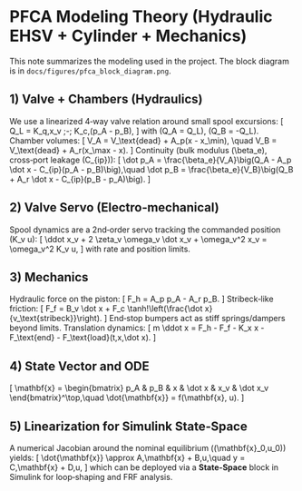 
# PFCA Modeling Theory (Hydraulic EHSV + Cylinder + Mechanics)

This note summarizes the modeling used in the project. The block diagram is in `docs/figures/pfca_block_diagram.png`.

## 1) Valve + Chambers (Hydraulics)

We use a linearized 4‑way valve relation around small spool excursions:
\[
Q_L = K_q\,x_v \;-\; K_c\,(p_A - p_B),
\]
with \(Q_A = Q_L\), \(Q_B = -Q_L\). Chamber volumes:
\[
V_A = V_\text{dead} + A_p(x - x_\min), \quad
V_B = V_\text{dead} + A_r(x_\max - x).
\]
Continuity (bulk modulus \(\beta_e\), cross‑port leakage \(C_{ip}\)):
\[
\dot p_A = \frac{\beta_e}{V_A}\big(Q_A - A_p \dot x - C_{ip}(p_A - p_B)\big),\quad
\dot p_B = \frac{\beta_e}{V_B}\big(Q_B + A_r \dot x - C_{ip}(p_B - p_A)\big).
\]

## 2) Valve Servo (Electro‑mechanical)

Spool dynamics are a 2nd‑order servo tracking the commanded position \(K_v u\):
\[
\ddot x_v + 2 \zeta_v \omega_v \dot x_v + \omega_v^2 x_v = \omega_v^2 K_v u,
\]
with rate and position limits.

## 3) Mechanics

Hydraulic force on the piston:
\[
F_h = A_p p_A - A_r p_B.
\]
Stribeck‑like friction:
\[
F_f = B_v \dot x + F_c \tanh\!\left(\frac{\dot x}{v_\text{stribeck}}\right).
\]
End‑stop bumpers act as stiff springs/dampers beyond limits. Translation dynamics:
\[
m \ddot x = F_h - F_f - K_x x - F_\text{end} - F_\text{load}(t,x,\dot x).
\]

## 4) State Vector and ODE

\[
\mathbf{x} = \begin{bmatrix} p_A & p_B & x & \dot x & x_v & \dot x_v \end{bmatrix}^\top,\quad
\dot{\mathbf{x}} = f(\mathbf{x}, u).
\]

## 5) Linearization for Simulink State‑Space

A numerical Jacobian around the nominal equilibrium \((\mathbf{x}_0,u_0)\) yields:
\[
\dot{\mathbf{x}} \approx A\,\mathbf{x} + B\,u,\quad y = C\,\mathbf{x} + D\,u,
\]
which can be deployed via a **State‑Space** block in Simulink for loop‑shaping and FRF analysis.
